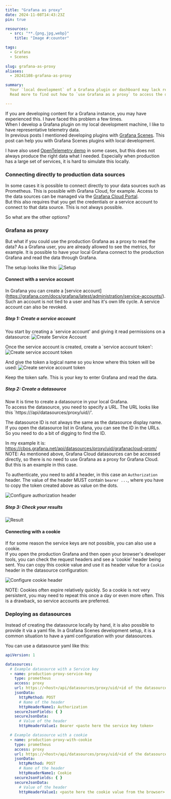 ```yaml
---
title: "Grafana as proxy"
date: 2024-11-08T14:43:23Z
pin: true

resources:
  - src: "**.{png,jpg,webp}"
    title: "Image #:counter"

tags:
  - Grafana
  - Scenes
  
slug: grafana-as-proxy
aliases:
  - 20241108-grafana-as-proxy

summary:
  Your `local development` of a Grafana plugin or dashboard may lack representative data. Connecting to production data sources may be impossible, but there are other ways to connect.
  Read more to find out how to `use Grafana as a proxy` to access the data.

---
```


If you are developing content for a Grafana instance, you may have experienced this. I have faced this problem a few times.   
When I develop a Grafana plugin on my local development machine, I like to have representative telemetry data.   
In previous posts I mentioned developing plugins with [Grafana Scenes](../../tags/scenes). This post can help you with Grafana Scenes plugins with local development.

I have also used [OpenTelemetry demo](https://github.com/open-telemetry/opentelemetry-demo) in some cases, but this does not always produce the right data what I needed.
Especially when production has a large set of services, it is hard to simulate this locally.

### Connecting directly to production data sources

In some cases it is possible to connect directly to your data sources such as Prometheus. This is possible with Grafana Cloud, for example. Access to the data sources can be managed via the [Grafana Cloud Portal](https://grafana.com/docs/grafana-cloud/account-management/cloud-portal/).    
But this also requires that you get the credentials or a service account to connect to that data source. This is not always possible.

So what are the other options?

### Grafana as proxy

But what if you could use the production Grafana as a proxy to read the data? As a Grafana user, you are already allowed to see the metrics, for example.
It is possible to have your local Grafana connect to the production Grafana and read the data through Grafana.

The setup looks like this:
![Setup](grafana_as_proxy.png)

#### Connect with a service account

In Grafana you can create a [service account] (https://grafana.com/docs/grafana/latest/administration/service-accounts/).
Such an account is not tied to a user and has it's own life cycle. A service account can also be revoked.

##### Step 1: Create a service account
You start by creating a `service account' and giving it read permissions on a datasource:
![Create Service Account](create_service_account.png)

Once the service account is created, create a `service account token':
![Create service account token](create_token.png)

And give the token a logical name so you know where this token will be used:
![Create service account token](token_local_development.png)

Keep the token safe. This is your key to enter Grafana and read the data.

##### Step 2: Create a datasource
Now it is time to create a datasource in your local Grafana.   
To access the datasource, you need to specify a URL.
The URL looks like this `https://<grafana host>/api/datasources/proxy/uid/<ID of the datasource>/'.

The datasource ID is not always the same as the datasource display name. If you open the datasource list in Grafana, you can see the ID in the URLs.
So you need to do a bit of digging to find the ID.

In my example it is: https://cbos.grafana.net/api/datasources/proxy/uid/grafanacloud-prom/
NOTE: As mentioned above, Grafana Cloud datasources can be accessed directly, so there is no need to use Grafana as a proxy for Grafana Cloud. But this is an example in this case.

To authenticate, you need to add a header, in this case an `Authorization` header. The value of the header MUST contain `bearer ...`, where you have to copy the token created above as value on the dots.

![Configure authorization header](authorization_header.png)

##### Step 3: Check your results

![Result](result.png)

#### Connecting with a cookie
If for some reason the service keys are not possible, you can also use a cookie.    
If you open the production Grafana and then open your browser's developer tools, you can check the request headers and see a 'cookie' header being sent.
You can copy this cookie value and use it as header value for a `Cookie` header in the datasource configuration:

![Configure cookie header](cookie_header.png)

NOTE: Cookies often expire relatively quickly. So a cookie is not very persistent, you may need to repeat this once a day or even more often. This is a drawback, so service accounts are preferred.

### Deploying as datasources

Instead of creating the datasource locally by hand, it is also possible to provide it via a yaml file.
In a Grafana Scenes development setup, it is a common situation to have a yaml configuration with your datasources.

You can use a datasource yaml like this:

```yaml
apiVersion: 1

datasources:
  # Example datasource with a Service key
  - name: production-proxy-service-key
    type: prometheus
    access: proxy
    url: https://<host>/api/datasources/proxy/uid/<id of the datasource>/
    jsonData:
      httpMethod: POST
      # Name of the header
      httpHeaderName1: Authorization
    secureJsonFields: { }
    secureJsonData:
      # Value of the header
      httpHeaderValue1: Bearer <paste here the service key token>

  # Example datasource with a cookie
  - name: production-proxy-with-cookie
    type: prometheus
    access: proxy
    url: https://<host>/api/datasources/proxy/uid/<id of the datasource>/
    jsonData:
      httpMethod: POST
      # Name of the header
      httpHeaderName1: Cookie
    secureJsonFields: { }
    secureJsonData:
      # Value of the header
      httpHeaderValue1: <paste here the cookie value from the browser>
```